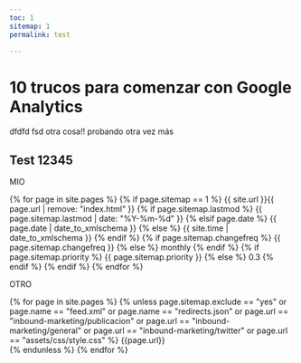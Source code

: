 ```yaml
---
toc: 1
sitemap: 1
permalink: test

---
```


# 10 trucos para comenzar con Google Analytics

dfdfd fsd otra cosa!! probando otra vez más

## Test  12345

MIO

{% for page in site.pages %}
    {% if page.sitemap == 1 %}
    <url>
      <loc>{{ site.url }}{{ page.url | remove: "index.html" }}</loc>
      {% if page.sitemap.lastmod %}
        <lastmod>{{ page.sitemap.lastmod | date: "%Y-%m-%d" }}</lastmod>
      {% elsif page.date %}
        <lastmod>{{ page.date | date_to_xmlschema }}</lastmod>
      {% else %}
        <lastmod>{{ site.time | date_to_xmlschema }}</lastmod>
      {% endif %}
      {% if page.sitemap.changefreq %}
        <changefreq>{{ page.sitemap.changefreq }}</changefreq>
      {% else %}
        <changefreq>monthly</changefreq>
      {% endif %}
      {% if page.sitemap.priority %}
        <priority>{{ page.sitemap.priority }}</priority>
      {% else %}
        <priority>0.3</priority>
      {% endif %}
    </url>
	{% endif %}
  {% endfor %}

OTRO

{% for page in site.pages %}
  {% unless page.sitemap.exclude == "yes" or page.name == "feed.xml" or page.name == "redirects.json" or page.url == "inbound-marketing/publicacion" or page.url == "inbound-marketing/general" or page.url == "inbound-marketing/twitter" or page.url == "assets/css/style.css"  %}
    <url>
      <loc>{{page.url}}</loc>     
    </url>
    {% endunless %}
  {% endfor %}
<!--stackedit_data:
eyJoaXN0b3J5IjpbLTE0MTY0MjAzODcsMzY3NTUxOTU3LC02Nj
Y4Njk0MDgsMjA1NTU1Nzk3NSwtMTM1MjEwNzczNywxNTM2OTUw
MTYsLTU1MTMwNjAwMywtMTY3OTU4NDI0MSwyMjIxODM5NTIsMT
A4MjgzNDY3MiwxNDA5NjI0Mzg2LDIxMzk4MjUyMDMsNzQ3MDUy
NDkzLC0xNzMwOTU2NzA2LC0xNzU0OTA3NTgyLDE3MDI2OTgxMT
UsMTcwMjY5ODExNSw4NDI0MTU3MzAsLTE0NDQyNTExNTMsLTI3
MjUyNjc1OV19
-->